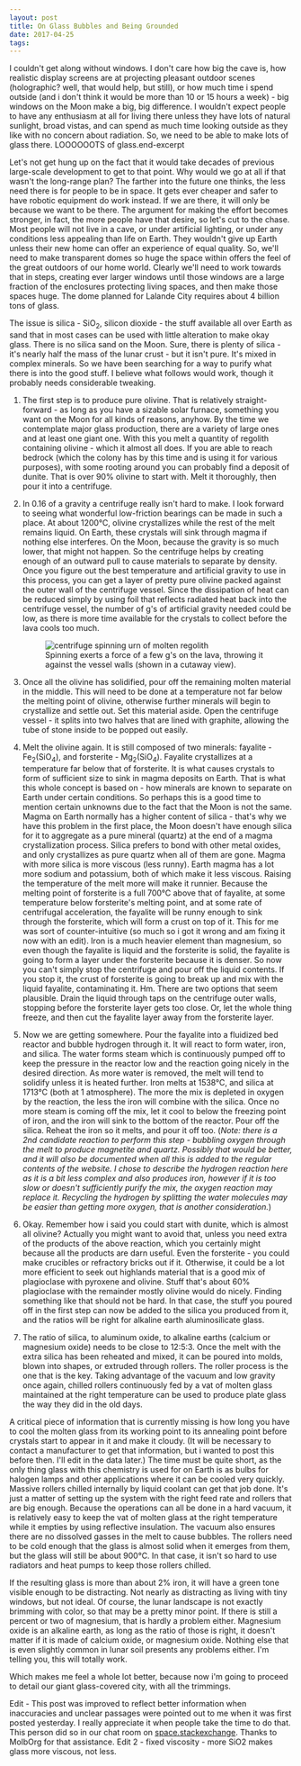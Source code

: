 ```yaml
---
layout: post
title: On Glass Bubbles and Being Grounded
date: 2017-04-25
tags:
---
```


I couldn't get along without windows. I don't care how big the cave is, how realistic display screens are at projecting pleasant outdoor scenes (holographic? well, that would help, but still), or how much time i spend outside (and i don't think it would be more than 10 or 15 hours a week) - big windows on the Moon make a big, big difference. I wouldn't expect people to have any enthusiasm at all for living there unless they have lots of natural sunlight, broad vistas, and can spend as much time looking outside as they like with no concern about radiation. So, we need to be able to make lots of glass there. LOOOOOOTS of glass.end-excerpt

Let's not get hung up on the fact that it would take decades of previous large-scale development to get to that point. Why would we go at all if that wasn't the long-range plan? The farther into the future one thinks, the less need there is for people to be in space. It gets ever cheaper and safer to have robotic equipment do work instead. If we are there, it will only be because we want to be there. The argument for making the effort becomes stronger, in fact, the more people have that desire, so let's cut to the chase. Most people will not live in a cave, or under artificial lighting, or under any conditions less appealing than life on Earth. They wouldn't give up Earth unless their new home can offer an experience of equal quality. So, we'll need to make transparent domes so huge the space within offers the feel of the great outdoors of our home world. Clearly we'll need to work towards that in steps, creating ever larger windows until those windows are a large fraction of the enclosures protecting living spaces, and then make those spaces huge. The dome planned for Lalande City requires about 4 billion tons of glass.

The issue is silica - SiO<sub>2</sub>, silicon dioxide - the stuff available all over Earth as sand that in most cases can be used with little alteration to make okay glass. There is no silica sand on the Moon. Sure, there is plenty of silica - it's nearly half the mass of the lunar crust - but it isn't pure. It's mixed in complex minerals. So we have been searching for a way to purify what there is into the good stuff. I believe what follows would work, though it probably needs considerable tweaking.

1.  The first step is to produce pure olivine. That is relatively straight-forward - as long as you have a sizable solar furnace, something you want on the Moon for all kinds of reasons, anyhow. By the time we contemplate major glass production, there are a variety of large ones and at least one giant one. With this you melt a quantity of regolith containing olivine - which it almost all does. If you are able to reach bedrock (which the colony has by this time and is using it for various purposes), with some rooting around you can probably find a deposit of dunite. That is over 90% olivine to start with. Melt it thoroughly, then pour it into a centrifuge.

2.  In 0.16 of a gravity a centrifuge really isn't hard to make. I look forward to seeing what wonderful low-friction bearings can be made in such a place. At about 1200&deg;C, olivine crystallizes while the rest of the melt remains liquid. On Earth, these crystals will sink through magma if nothing else interferes. On the Moon, because the gravity is so much lower, that might not happen. So the centrifuge helps by creating enough of an outward pull to cause materials to separate by density. Once you figure out the best temperature and artificial gravity to use in this process, you can get a layer of pretty pure olivine packed against the outer wall of the centrifuge vessel. Since the dissipation of heat can be reduced simply by using foil that reflects radiated heat back into the centrifuge vessel, the number of g's of artificial gravity needed could be low, as there is more time available for the crystals to collect before the lava cools too much.
    <figure>
    <img src="https://www.moonwards.com/img/centrifuge-process.jpg" alt="centrifuge spinning urn of molten regolith">
    <figcaption>Spinning exerts a force of a few g's on the lava, throwing it against the vessel walls (shown in a cutaway view).</figcaption>
    </figure>

3.  Once all the olivine has solidified, pour off the remaining molten material in the middle. This will need to be done at a temperature not far below the melting point of olivine, otherwise further minerals will begin to crystallize and settle out. Set this material aside. Open the centrifuge vessel - it splits into two halves that are lined with graphite, allowing the tube of stone inside to be popped out easily.

4.  Melt the olivine again. It is still composed of two minerals: fayalite - Fe<sub>2</sub>(SiO<sub>4</sub>), and forsterite - Mg<sub>2</sub>(SiO<sub>4</sub>). Fayalite crystallizes at a temperature far below that of forsterite. It is what causes crystals to form of sufficient size to sink in magma deposits on Earth. That is what this whole concept is based on - how minerals are known to separate on Earth under certain conditions. So perhaps this is a good time to mention certain unknowns due to the fact that the Moon is not the same. Magma on Earth normally has a higher content of silica - that's why we have this problem in the first place, the Moon doesn't have enough silica for it to aggregate as a pure mineral (quartz) at the end of a magma crystallization process. Silica prefers to bond with other metal oxides, and only crystallizes as pure quartz when all of them are gone. Magma with more silica is more viscous (less runny). Earth magma has a lot more sodium and potassium, both of which make it less viscous. Raising the temperature of the melt more will make it runnier. Because the melting point of forsterite is a full 700&deg;C above that of fayalite, at some temperature below forsterite's melting point, and at some rate of centrifugal acceleration, the fayalite will be runny enough to sink through the forsterite, which will form a crust on top of it. This for me was sort of counter-intuitive (so much so i got it wrong and am fixing it now with an edit). Iron is a much heavier element than magnesium, so even though the fayalite is liquid and the forsterite is solid, the fayalite is going to form a layer under the forsterite because it is denser. So now you can't simply stop the centrifuge and pour off the liquid contents. If you stop it, the crust of forsterite is going to break up and mix with the liquid fayalite, contaminating it. Hm. There are two options that seem plausible. Drain the liquid through taps on the centrifuge outer walls, stopping before the forsterite layer gets too close. Or, let the whole thing freeze, and then cut the fayalite layer away from the forsterite layer.

5.  Now we are getting somewhere. Pour the fayalite into a fluidized bed reactor and bubble hydrogen through it. It will react to form water, iron, and silica. The water forms steam which is continuously pumped off to keep the pressure in the reactor low and the reaction going nicely in the desired direction. As more water is removed, the melt will tend to solidify unless it is heated further. Iron melts at 1538&deg;C, and silica at 1713&deg;C (both at 1 atmosphere). The more the mix is depleted in oxygen by the reaction, the less the iron will combine with the silica. Once no more steam is coming off the mix, let it cool to below the freezing point of iron, and the iron will sink to the bottom of the reactor. Pour off the silica. Reheat the iron so it melts, and pour it off too. (*Note: there is a 2nd candidate reaction to perform this step - bubbling oxygen through the melt to produce magnetite and quartz. Possibly that would be better, and it will also be documented when all this is added to the regular contents of the website. I chose to describe the hydrogen reaction here as it is a bit less complex and also produces iron, however if it is too slow or doesn't sufficiently purify the mix, the oxygen reaction may replace it. Recycling the hydrogen by splitting the water molecules may be easier than getting more oxygen, that is another consideration.*)

6.  Okay. Remember how i said you could start with dunite, which is almost all olivine? Actually you might want to avoid that, unless you need extra of the products of the above reaction, which you certainly might because all the products are darn useful. Even the forsterite - you could make crucibles or refractory bricks out if it. Otherwise, it could be a lot more efficient to seek out highlands material that is a good mix of plagioclase with pyroxene and olivine. Stuff that's about 60% plagioclase with the remainder mostly olivine would do nicely. Finding something like that should not be hard. In that case, the stuff you poured off in the first step can now be added to the silica you produced from it, and the ratios will be right for alkaline earth aluminosilicate glass.

7.  The ratio of silica, to aluminum oxide, to alkaline earths (calcium or magnesium oxide) needs to be close to 12:5:3. Once the melt with the extra silica has been reheated and mixed, it can be poured into molds, blown into shapes, or extruded through rollers. The roller process is the one that is the key.  Taking advantage of the vacuum and low gravity once again, chilled rollers continuously fed by a vat of molten glass maintained at the right temperature can be used to produce plate glass the way they did in the old days.

A critical piece of information that is currently missing is how long you have to cool the molten glass from its working point to its annealing point before crystals start to appear in it and make it cloudy. (It will be necessary to contact a manufacturer to get that information, but i wanted to post this before then. I'll edit in the data later.) The time must be quite short, as the only thing glass with this chemistry is used for on Earth is as bulbs for halogen lamps and other applications where it can be cooled very quickly. Massive rollers chilled internally by liquid coolant can get that job done. It's just a matter of setting up the system with the right feed rate and rollers that are big enough. Because the operations can all be done in a hard vacuum, it is relatively easy to keep the vat of molten glass at the right temperature while it empties by using reflective insulation. The vacuum also ensures there are no dissolved gasses in the melt to cause bubbles. The rollers need to be cold enough that the glass is almost solid when it emerges from them, but the glass will still be about 900&deg;C. In that case, it isn't so hard to use radiators and heat pumps to keep those rollers chilled.

If the resulting glass is more than about 2% iron, it will have a green tone visible enough to be distracting. Not nearly as distracting as living with tiny windows, but not ideal. Of course, the lunar landscape is not exactly brimming with color, so that may be a pretty minor point. If there is still a percent or two of magnesium, that is hardly a problem either. Magnesium oxide is an alkaline earth, as long as the ratio of those is right, it doesn't matter if it is made of calcium oxide, or magnesium oxide. Nothing else that is even slightly common in lunar soil presents any problems either. I'm telling you, this will totally work.

Which makes me feel a whole lot better, because now i'm going to proceed to detail our giant glass-covered city, with all the trimmings.

Edit - This post was improved to reflect better information when inaccuracies and unclear passages were pointed out to me when it was first posted yesterday. I really appreciate it when people take the time to do that. This person did so in our chat room on <a href="https://chat.stackexchange.com/rooms/37071/moonwards">space.stackexchange</a>. Thanks to MolbOrg for that assistance. Edit 2 - fixed viscosity - more SiO2 makes glass more viscous, not less.
